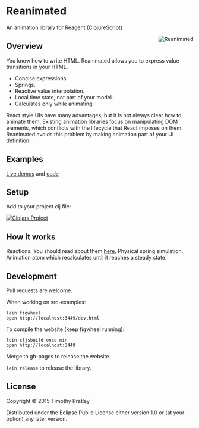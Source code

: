 # Reanimated

An animation library for Reagent (ClojureScript)

<img src="https://timothypratley.github.io/reanimated/img/monster_zombie_hand-512.png"
 alt="Reanimated" title="Reanimated" align="right" />


## Overview

You know how to write HTML.
Reanimated allows you to express value transitions in your HTML.

* Concise expressions.
* Springs.
* Reactive value interpolation.
* Local time state, not part of your model.
* Calculates only while animating.

React style UIs have many advantages, but it is not always clear how to animate them.
Existing animation libraries focus on manipulating DOM elements,
which conflicts with the lifecycle that React imposes on them.
Reanimated avoids this problem by making animation part of your UI definition.


## Examples

[Live demos](http://timothypratley.github.io/reanimated/#!/timothypratley.reanimated.examples)
and [code](https://github.com/timothypratley/reanimated/blob/master/src-examples/timothypratley/reanimated/examples.cljs)


## Setup

 Add to your project.clj file:

[![Clojars Project](http://clojars.org/timothypratley/reanimated/latest-version.svg)](http://clojars.org/timothypratley/reanimated)


## How it works

Reactions. You should read about them [here.](https://github.com/Day8/re-frame)
Physical spring simulation.
Animation atom which recalculates until it reaches a steady state.


## Development

Pull requests are welcome.

When working on src-examples:

    lein figwheel
    open http://localhost:3449/dev.html

To compile the website (keep figwheel running):

    lein cljsbuild once min
    open http://localhost:3449

Merge to gh-pages to release the website.

`lein release` to release the library.


## License

Copyright © 2015 Timothy Pratley

Distributed under the Eclipse Public License either version 1.0 or (at your option) any later version.
